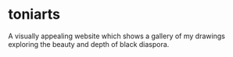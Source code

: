 # toniarts
A visually appealing website which shows a gallery of my drawings exploring the beauty and depth of black diaspora.
